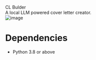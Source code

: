 CL Bulder
<br />
A local LLM powered cover letter creator.
<br />
![image](https://github.com/jasonpantoronto/CL-Builder/assets/172641020/74b958f0-4c32-4d30-8a03-9526354e070b)
<br />
# Dependencies
- Python 3.8 or above
